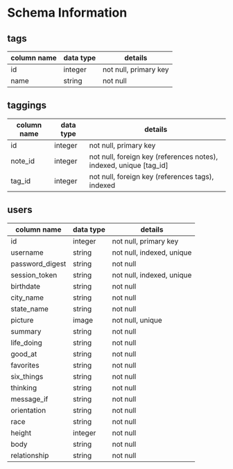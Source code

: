 # Schema Information

## tags
column name | data type | details
------------|-----------|-----------------------
id          | integer   | not null, primary key
name        | string    | not null

## taggings
column name | data type | details
------------|-----------|-----------------------
id          | integer   | not null, primary key
note_id     | integer   | not null, foreign key (references notes), indexed, unique [tag_id]
tag_id      | integer   | not null, foreign key (references tags), indexed

## users
column name     | data type | details
----------------|-----------|-----------------------
id              | integer   | not null, primary key
username        | string    | not null, indexed, unique
password_digest | string    | not null
session_token   | string    | not null, indexed, unique
birthdate       | string    | not null
city_name       | string    | not null
state_name      | string    | not null
picture         | image     | not null, unique
summary         | string    | not null
life_doing      | string    | not null
good_at         | string    | not null
favorites       | string    | not null
six_things      | string    | not null
thinking        | string    | not null
message_if      | string    | not null
orientation     | string    | not null
race            | string    | not null
height          | integer   | not null
body            | string    | not null
relationship    | string    | not null
